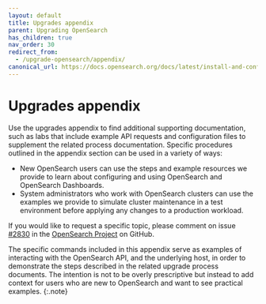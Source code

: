 ```yaml
---
layout: default
title: Upgrades appendix
parent: Upgrading OpenSearch
has_children: true
nav_order: 30
redirect_from:
  - /upgrade-opensearch/appendix/
canonical_url: https://docs.opensearch.org/docs/latest/install-and-configure/upgrade-opensearch/appendix/index/
---
```


# Upgrades appendix

Use the upgrades appendix to find additional supporting documentation, such as labs that include example API requests and configuration files to supplement the related process documentation. Specific procedures outlined in the appendix section can be used in a variety of ways:

- New OpenSearch users can use the steps and example resources we provide to learn about configuring and using OpenSearch and OpenSearch Dashboards.
- System administrators who work with OpenSearch clusters can use the examples we provide to simulate cluster maintenance in a test environment before applying any changes to a production workload.

If you would like to request a specific topic, please comment on issue [#2830](https://github.com/opensearch-project/documentation-website/issues/2830) in the [OpenSearch Project](https://github.com/opensearch-project) on GitHub.

The specific commands included in this appendix serve as examples of interacting with the OpenSearch API, and the underlying host, in order to demonstrate the steps described in the related upgrade process documents. The intention is not to be overly prescriptive but instead to add context for users who are new to OpenSearch and want to see practical examples.
{:.note}
